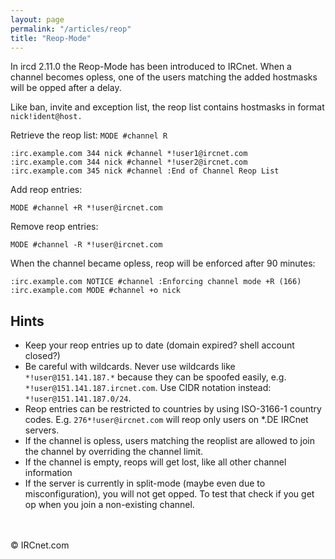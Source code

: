 ```yaml
---
layout: page
permalink: "/articles/reop"
title: "Reop-Mode"
---
```

In ircd 2.11.0 the Reop-Mode has been introduced to IRCnet. When a channel becomes opless, one of the users matching the added hostmasks will be opped after a delay.

Like ban, invite and exception  list, the reop list contains hostmasks in format ```nick!ident@host.```

Retrieve the reop list:
```MODE #channel R```

```
:irc.example.com 344 nick #channel *!user1@ircnet.com
:irc.example.com 344 nick #channel *!user2@ircnet.com
:irc.example.com 345 nick #channel :End of Channel Reop List
```

Add reop entries:
```
MODE #channel +R *!user@ircnet.com
```

Remove reop entries:
```
MODE #channel -R *!user@ircnet.com
```

When the channel became opless, reop will be enforced after 90 minutes:
```
:irc.example.com NOTICE #channel :Enforcing channel mode +R (166)
:irc.example.com MODE #channel +o nick
```

## Hints
* Keep your reop entries up to date (domain expired? shell account closed?)
* Be careful with wildcards. Never use wildcards like ```*!user@151.141.187.*``` because they can be spoofed easily, e.g. ```*!user@151.141.187.ircnet.com```. Use CIDR notation instead: ```*!user@151.141.187.0/24```.
* Reop entries can be restricted to countries by using ISO-3166-1 country codes. E.g. ```276*!user@ircnet.com``` will reop only users on *.DE IRCnet servers.
* If the channel is opless, users matching the reoplist are allowed to join the channel by overriding the channel limit.
* If the channel is empty, reops will get lost, like all other channel information
* If the server is currently in split-mode (maybe even due to misconfiguration), you will not get opped. To test that check if you get op when you join a non-existing channel.

<br><br>
© IRCnet.com





